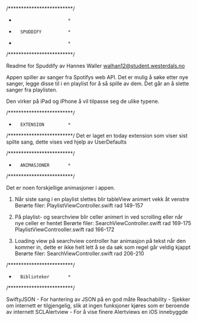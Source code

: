 
/*************************/
*						  *
* 		SPUDDIFY          *
*						  *
/*************************/


Readme for Spuddify
av Hannes Waller
walhan12@student.westerdals.no



Appen spiller av sanger fra Spotifys web API. Det er mulig å søke etter nye sanger, legge disse til i en playlist for å så spille av dem.
Det går an å slette sanger fra playlisten.

Den virker på iPad og iPhone å vil tilpasse seg de ulike typene.



/*************************/
* 		EXTENSION         *
/*************************/
Det er laget en today extension som viser sist spilte sang, dette vises ved hjelp av UserDefaults



/*************************/
* 		ANIMASJONER       *
/*************************/

Det er noen forskjellige animasjoner i appen.

1) Når siste sang i en playlist slettes blir tableView animert vekk åt venstre
Berørte filer: 	PlaylistViewController.swift rad 149-157

2) På playlist- og searchview blir celler animert in ved scrolling eller når nye celler er hentet
Berørte filer: 	SearchViewController.swift rad 169-175
PlaylistViewControoller.swift rad 166-172

3) Loading view på searchview controller har animasjon på tekst når den kommer in, dette er ikke helt
lett å se da søk som regel går veldig kjappt
Berørte filer: 	SearchViewController.swift rad 206-210



/*************************/
* 		Biblioteker       *
/*************************/

SwiftyJSON 		- 	For hantering av JSON på en god måte
Reachability 	- 	Sjekker om internett er tilgjengelig, slik at ingen funksjoner kjøres som er beroende av internett
SCLAlertview	-	For å vise finere Alertviews en iOS innebyggde